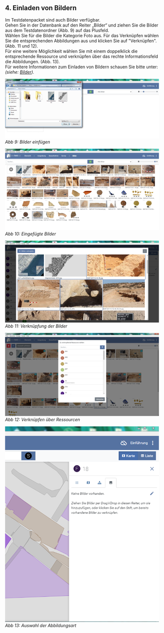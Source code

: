 ﻿## 4. Einladen von Bildern

Im Testdatenpacket sind auch Bilder verfügbar.\
Gehen Sie in der Datenbank auf den Reiter „Bilder“ und ziehen Sie die Bilder aus dem Testdatenordner (Abb. 9) auf das Plusfeld.\
Wählen Sie für die Bilder die Kategorie Foto aus. Für das Verknüpfen wählen Sie die entsprechenden Abbildungen aus und klicken Sie auf "Verknüpfen". (Abb. 11 und 12).\
Für eine weitere Möglichkeit wählen Sie mit einem doppelklick die entsprechende Ressource und verknüpfen über das rechte Informationsfeld die Abbildungen. (Abb. 13).\
Für weitere Informationen zum Einladen von Bildern schauen Sie bitte unter: *(siehe: [Bilder](../../manual/05._pictures)).*

![handbuch_working_with_pictures_01](images/handbuch_working_with_pictures_01.PNG)\
*Abb 9: Bilder einfügen*

![handbuch_working_with_pictures_02](images/handbuch_working_with_pictures_02.PNG)\
*Abb 10: Eingefügte Bilder*

![handbuch_working_with_pictures_03](images/handbuch_working_with_pictures_03.PNG)\
*Abb 11: Verknüpfung der Bilder*

![handbuch_working_with_pictures_04](images/handbuch_working_with_pictures_04.PNG)\
*Abb 12: Verknüpfen über Ressourcen*

![handbuch_working_with_pictures_05](images/handbuch_working_with_pictures_05.PNG)\
*Abb 13: Auswahl der Abbildungsart*